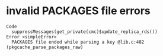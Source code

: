 # invalid PACKAGES file errors

    Code
      suppressMessages(get_private(cmc)$update_replica_rds())
    Error <simpleError>
      PACKAGES file ended while parsing a key @lib.c:482 (pkgcache_parse_packages_raw)

